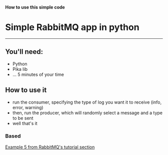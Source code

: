 **How to use this simple code**
# Simple RabbitMQ app in python

----------
## You'll need:
* Python
* Pika lib
* ... 5 minutes of your time

## How to use it
* run the consumer, specifying the type of log you want it to receive (info, error, warning)
* then, run the producer, which will randomly select a message and a type to be sent
* well that's it

### Based
[Example 5 from RabbitMQ's tutorial section](https://www.rabbitmq.com/tutorials/tutorial-four-python.html)